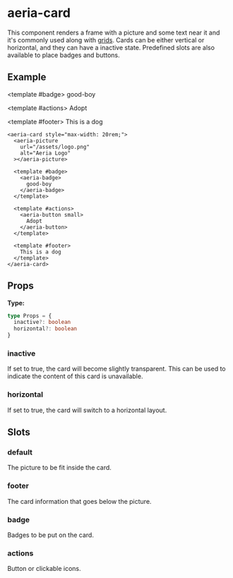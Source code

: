 <script setup lang="ts">
import { ref } from 'vue'
import { AeriaCard, AeriaPicture, AeriaBadge, AeriaButton } from 'aeria-ui'
</script>

# aeria-card

This component renders a frame with a picture and some text near it and it's commonly used along with [grids](/aeria-ui/cheatsheet/create-a-list-or-a-grid-of-cards). Cards can be either vertical or horizontal, and they can have a inactive state. Predefined slots are also available to place badges and buttons.

## Example

<aeria-card style="max-width: 20rem;">
  <aeria-picture
    url="/assets/logo.png"
    alt="Aeria Logo"
  ></aeria-picture>

  <template #badge>
    <aeria-badge>
      good-boy
    </aeria-badge>
  </template>

  <template #actions>
    <aeria-button small>
      Adopt
    </aeria-button>
  </template>

  <template #footer>
    This is a dog
  </template>
</aeria-card>

```vue-html
<aeria-card style="max-width: 20rem;">
  <aeria-picture
    url="/assets/logo.png"
    alt="Aeria Logo"
  ></aeria-picture>

  <template #badge>
    <aeria-badge>
      good-boy
    </aeria-badge>
  </template>

  <template #actions>
    <aeria-button small>
      Adopt
    </aeria-button>
  </template>

  <template #footer>
    This is a dog
  </template>
</aeria-card>
```

## Props

**Type:**

```typescript
type Props = {
  inactive?: boolean
  horizontal?: boolean
}
```

### inactive <Badge type="tip" text="boolean?" />

If set to true, the card will become slightly transparent. This can be used to
indicate the content of this card is unavailable.

### horizontal <Badge type="tip" text="boolean?" />

If set to true, the card will switch to a horizontal layout.

## Slots

### default

The picture to be fit inside the card.

### footer

The card information that goes below the picture.

### badge

Badges to be put on the card.

### actions

Button or clickable icons.
